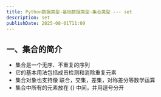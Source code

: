 ```yaml
---
title: Python数据类型-基础数据类型-集合类型 --- set
description: set
publishDate: 2025-08-01T11:09
---
```

## 一、集合的简介

* 集合是一个无序、不重复的序列
* 它的基本用法包括成员检测和消除重复元素
* 集合对象也支持像 联合，交集，差集，对称差分等数学运算
* 集合中所有的元素放在 {} 中间，并用逗号分开
